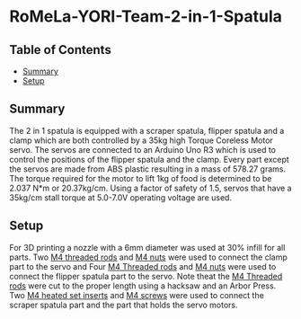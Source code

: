 # RoMeLa-YORI-Team-2-in-1-Spatula

## Table of Contents
* [Summary](#Summary)
* [Setup](#Setup)


## Summary
The 2 in 1 spatula is equipped with a scraper spatula, flipper spatula and a clamp which are both controlled by a 35kg high Torque Coreless Motor servo.
The servos are connected to an Arduino Uno R3 which is used to control the positions of the flipper spatula and the clamp. Every part except the servos are
made from ABS plastic resulting in a mass of 578.27 grams. The torque required for the motor to lift 1kg of food is determined to be 2.037 N*m or 20.37kg/cm.
Using a factor of safety of 1.5, servos that have a 35kg/cm stall torque at 5.0-7.0V operating voltage are used.


## Setup
For 3D printing a nozzle with a 6mm diameter was used at 30% infill for all parts. Two [M4 threaded rods](https://www.mcmaster.com/98861A582/) and 
[M4 nuts](https://www.amazon.com/DYWISHKEY-Stainless-Countersunk-Assortment-Wrenches/dp/B08QD6TT2N/ref=asc_df_B08QD6TT2N/?tag=hyprod-20&linkCode=df0&hvadid=507831016250&hvpos=&hvnetw=g&hvrand=6106143586867696378&hvpone=&hvptwo=&hvqmt=&hvdev=c&hvdvcmdl=&hvlocint=&hvlocphy=9030941&hvtargid=pla-1237691604900&psc=1)
were used to connect the clamp part to the servo and Four [M4 Threaded rods](https://www.mcmaster.com/98861A582/) and 
[M4 nuts](https://www.amazon.com/DYWISHKEY-Stainless-Countersunk-Assortment-Wrenches/dp/B08QD6TT2N/ref=asc_df_B08QD6TT2N/?tag=hyprod-20&linkCode=df0&hvadid=507831016250&hvpos=&hvnetw=g&hvrand=6106143586867696378&hvpone=&hvptwo=&hvqmt=&hvdev=c&hvdvcmdl=&hvlocint=&hvlocphy=9030941&hvtargid=pla-1237691604900&psc=1)
 were used to connect the flipper spatula part to the servo. Note theat the [M4 Threaded rods](https://www.mcmaster.com/98861A582/) were
 cut to the proper length using a hacksaw and an Arbor Press. Two [M4 heated set inserts](https://www.amazon.com/DYWISHKEY-Knurled-Threaded-Embedment-Assortment/dp/B07MWBJB67/ref=asc_df_B07MWBJB67/?tag=hyprod-20&linkCode=df0&hvadid=312131520159&hvpos=&hvnetw=g&hvrand=11343827623887592503&hvpone=&hvptwo=&hvqmt=&hvdev=c&hvdvcmdl=&hvlocint=&hvlocphy=9030941&hvtargid=pla-649244892719&psc=1)
and [M4 screws](https://www.amazon.com/DYWISHKEY-Stainless-Countersunk-Assortment-Wrenches/dp/B08QD6TT2N/ref=asc_df_B08QD6TT2N/?tag=hyprod-20&linkCode=df0&hvadid=507831016250&hvpos=&hvnetw=g&hvrand=6106143586867696378&hvpone=&hvptwo=&hvqmt=&hvdev=c&hvdvcmdl=&hvlocint=&hvlocphy=9030941&hvtargid=pla-1237691604900&psc=1)
were used to connect the scraper spatula part and the part that holds the servo motors.
